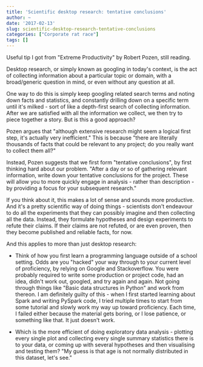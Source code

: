 ```yaml
---
title: 'Scientific desktop research: tentative conclusions'
author: ~
date: '2017-02-13'
slug: scientific-desktop-research-tentative-conclusions
categories: ["Corporate rat race"]
tags: []
---
```


Useful tip I got from "Extreme Productivity" by Robert Pozen, still reading.

Desktop research, or simply known as googling in today's context, is the act of collecting information about a particular topic or domain, with a broad/generic question in mind, or even without any question at all.

One way to do this is simply keep googling related search terms and noting down facts and statistics, and constantly drilling down on a specific term until it's milked - sort of like a depth-first search of collecting information. After we are satisfied with all the information we collect, we then try to piece together a story. But is this a good approach?

Pozen argues that "although extensive research might seem a logical first step, it's actually very inefficient." This is because "there are literally thousands of facts that could be relevant to any project; do you really want to collect them all?"

Instead, Pozen suggests that we first form "tentative conclusions", by first thinking hard about our problem. "After a day or so of gathering relevant information, write down your tentative conclusions for the project. These will allow you to more quickly engage in analysis - rather than description - by providing a focus for your subsequent research."

If you think about it, this makes a lot of sense and sounds more productive. And it's a pretty scientific way of doing things - scientists don't endeavour to do all the experiments that they can possibly imagine and then collecting all the data. Instead, they formulate hypotheses and design experiments to refute their claims. If their claims are not refuted, or are even proven, then they become published and reliable facts, for now.

And this applies to more than just desktop research:

* Think of how you first learn a programming language outside of a school setting. Odds are you "hacked" your way through to your current level of proficiency, by relying on Google and Stackoverflow. You were probably required to write some production or project code, had an idea, didn't work out, googled, and try again and again. Not going through things like "Basic data structures in Python" and work from thereon. I am definitely guilty of this - when I first started learning about Spark and writing PySpark code, I tried multiple times to start from some tutorial and slowly work my way up toward proficiency. Each time, I failed either because the material gets boring, or I lose patience, or something like that. It just doesn't work.
	
* Which is the more efficient of doing exploratory data analysis - plotting every single plot and collecting every single summary statistics there is to your data, or coming up with several hypotheses and then visualising and testing them? "My guess is that age is not normally distributed in this dataset, let's see."
